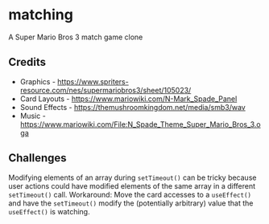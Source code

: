 # matching

A Super Mario Bros 3 match game clone

## Credits

* Graphics - https://www.spriters-resource.com/nes/supermariobros3/sheet/105023/
* Card Layouts - https://www.mariowiki.com/N-Mark_Spade_Panel
* Sound Effects - https://themushroomkingdom.net/media/smb3/wav
* Music - https://www.mariowiki.com/File:N_Spade_Theme_Super_Mario_Bros_3.oga

## Challenges

Modifying elements of an array during `setTimeout()` can be tricky because user actions could have modified elements of the same array in a different `setTimeout()` call.
Workaround: Move the card accesses to a `useEffect()` and have the `setTimeout()` modify the (potentially arbitrary) value that the `useEffect()` is watching.
